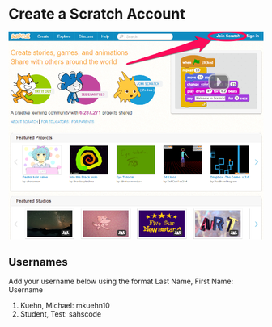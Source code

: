 # Create a Scratch Account
![Create Account](create_account_1.png)

## Usernames
Add your username below using the format Last Name, First Name: Username

1) Kuehn, Michael: mkuehn10   
2) Student, Test: sahscode   
